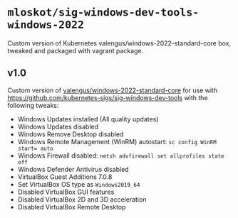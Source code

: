 # `mloskot/sig-windows-dev-tools-windows-2022`

Custom version of Kubernetes valengus/windows-2022-standard-core box, tweaked and packaged with vagrant package.

## v1.0

Custom version of [valengus/windows-2022-standard-core](https://app.vagrantup.com/valengus/boxes/windows-2022-standard-core) for use with https://github.com/kubernetes-sigs/sig-windows-dev-tools with the following tweaks:

- Windows Updates installed (All quality updates)
- Windows Updates disabled
- Windows Remove Desktop disabled
- Windows Remote Management (WinRM) autostart: `sc config WinRM start= auto`
- Windows Firewall disabled: `netsh advfirewall set allprofiles state off`
- Windows Defender Antivirus disabled
- VirtualBox Guest Additions 7.0.8
- Set VirtualBox OS type as `Windows2019_64`
- Disabled VirtualBox GUI features
- Disabled VirtualBox 2D and 3D acceleration
- Disabled VirtualBox Remote Desktop
